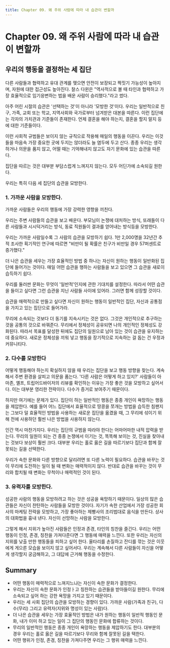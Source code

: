 ```yaml
---
title: Chapter 09. 왜 주위 사람에 따라 내 습관이 변할까
---
```


# Chapter 09. 왜 주위 사람에 따라 내 습관이 변할까

## 우리의 행동을 결정하는 세 집단

다른 사람들과 협력하고 유대 관계를 맺으면 안전이 보장되고 짝짓기 가능성이 높아지며, 자원에 대한 접근성도 높아진다. 찰스 다윈은 "역사적으로 볼 때 타인과 협력하고 가장 효율적으로 임기응변하는 법을 배운 사람이 승리했다."라고 썼다.

아주 어린 시절의 습관은 '선택하는 것'이 아니라 '모방한 것'이다. 우리는 일반적으로 친구, 가족, 교회 또는 학교, 지역사회와 국가로부터 넘겨받은 대본을 따른다. 이런 집단에는 각자의 가치관과 기준들이 존재한다. 언제 결혼을 해야 하는지, 결혼을 할지 말지 등에 대한 기준들이다.

이런 사회적 규범들은 보이지 않는 규칙으로 작용해 매일의 행동을 이끈다. 우리는 이것들을 마음속 가장 중요한 곳에 두지는 않더라도 늘 염두에 두고 산다. 종종 우리는 생각하거나 의문을 품지 않고, 어떨 때는 기억해내지 않고도 자기 문화에 있는 습관을 따른다.

집단을 따르는 것은 대부분 부담스럽게 느껴지지 않는다. 모두 어딘가에 소속되길 원한다.

우리는 특히 다음 세 집단의 습관을 모방한다.

### 1. 가까운 사람을 모방한다.

가까운 사람들은 우리의 행동에 가장 강력한 영향을 끼친다.

우리는 주변 사람들의 습관을 보고 배운다. 부모님이 논쟁에 대처하는 방식, 또래들이 다른 사람들과 시시덕거리는 방식, 동료 직원들이 결과를 얻어내는 방식등을 모방한다.

우리는 가까운 사람일수록 그 사람의 습관을 모방하기 쉽다. 1만 2,000명을 32년간 추적 조사한 획기적인 연구에 따르면 "비만이 될 확률은 친구가 비만일 경우 57퍼센트로 증가했다."

더 나은 습관을 세우는 가장 효율적인 방법 중 하나는 자신이 원하는 행동이 일반화된 집단에 들어가는 것이다. 매일 어떤 습관을 행하는 사람들을 보고 있으면 그 습관을 새로이 습득하기 쉽다.

우리를 둘러싼 문화는 무엇이 '일반적'인지에 관한 기대치를 설정한다. 따라서 어떤 습관을 들이고 싶다면 그런 습관을 지닌 사람들 사이에 있어라. 그러면 함께 성장할 것이다.

습관을 매력적으로 만들고 싶다면 자신이 원하는 행동이 일반적인 집단, 자신과 공통점을 가지고 있는 집단으로 들어가라.

무리에 소속되는 것보다 더 동기를 지속시키는 것은 없다. 그것은 개인적으로 추구하는 것을 공통의 것으로 바꿔준다. 무리에서 정체성이 공유되면 나의 개인적인 정체성도 강화된다. 따라서 목표를 달성한 뒤에도 집단의 일원으로 남아 있는 것이 습관을 유지하는 데 중요하다. 새로운 정체성을 끼워 넣고 행동을 장기적으로 지속하는 걸 돕는 건 우정과 커뮤니티다.

### 2. 다수를 모방한다

어떻게 행동해야 하는지 확실하지 않을 때 우리는 집단을 보고 행동 방향을 찾는다. 계속해서 주변 환경을 살피고 의문을 품는다. '다른 사람은 어떻게 하고 있지?' 사람들이 아마존, 옐프, 트립어드바이저의 리뷰를 확인하는 이유는 가장 좋은 것을 모방하고 싶어서다. 이는 대부분 영리한 전략이다. 다수가 증거로 보여주기 때문이다.

하지만 여기에는 문제가 있다. 집단이 하는 일반적인 행동은 종종 개인이 욕망하는 행동을 제압한다. 예를 들어 어느 집단에서 효율적으로 땅콩을 쪼개는 방법을 습득한 침팬지는 그보다 덜 효율적인 방법을 사용하는 새로운 집단을 옮겼을 때, 그 무리에 섞이기 위해 전에 사용하던 훨씬 나은 방법을 사용하지 않는다.

인간 역시 마찬가지다. 우리는 집단의 규범을 따라야 한다는 어마어마한 내적 압력을 받는다. 무리의 일원이 되는 건 종종 논쟁에서 이기는 것, 똑똑해 보이는 것, 진실을 찾아내는 것보다 보상이 훨씬 크다. 대부분 우리는 홀로 옳은 길을 따르기보다 집단과 함께 잘못되는 길을 선택한다.

우리가 속한 문화와 다른 방향으로 달리려면 또 다른 노력이 필요하다. 습관을 바꾸는 것이 무리에 도전하는 일이 될 때 변화는 매력적이지 않다. 반대로 습관을 바꾸는 것이 무리와 합치될 때 변화는 무척이나 매력적인 것이 된다.

### 3. 유력자를 모방한다.

성공한 사람의 행동을 모방하려고 하는 것은 성공을 욕망하기 때문이다. 일상의 많은 습관들은 자신이 찬탄하는 사람들을 모방한 것이다. 자기가 속한 산업에서 가장 성공한 회사의 마케팅 전략을 모방하고, 가장 좋아하는 제빵사의 조리법대로 음식을 만든다. 상사의 대화법을 흉내 낸다. 자신이 선망하는 사람을 모방한다.

그렇게 해서 지위가 높아진 사람들은 인정과 존경, 타인의 칭찬을 즐긴다. 우리는 어떤 행동이 인정, 존경, 칭찬을 가져다준다면 그 행동에 매력을 느낀다. 또한 우리는 자신의 지위를 낮출 만한 행동들을 피하고 싶어 한다. 울타리를 손질하고 잔디를 깎는 것은 이웃에게 게으른 모습을 보이지 않고 싶어서다. 우리는 계속해서 다른 사람들이 자신을 어떻게 생각할지 궁금해하고, 그 대답에 근거해 행동을 수정한다.

## Summary

- 어떤 행동이 매력적으로 느껴지느냐는 자신이 속한 문화가 결정한다.
- 우리는 자신이 속한 문화가 인정ㅏ고 칭찬하는 습관들을 받아들이길 원한다. 무리에 소속되고 싶어 하는 강한 욕망을 가지고 있기 때문이다.
- 우리는 세 사회 집단의 습관을 모방하는 경향이 있다. 가까운 사람(가족과 친구), 다수(무리) 그리고 유력자(지위와 명성이 있는 사람)다.
- 더 나은 습관을 세우는 가장 효율적인 방법은 내가 원하는 행동이 일반적 행동인 문화, 내가 이미 하고 있는 일이 그 집단의 행동인 문화에 합류하는 것이다.
- 무리의 일반적인 행동은 종종 개인이 욕망하는 행동을 제압하기도 한다. 대부분의 경우 우리는 홀로 옳은 길을 따르기보다 무리와 함께 잘못된 길을 택한다.
- 어떤 행위가 인정, 존경, 칭찬을 가져다주면 우리는 그 행위 매력을 느낀다.
